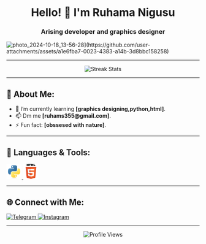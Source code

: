 <h1 align="center">Hello! 👋 I'm Ruhama Nigusu</h1>
<h3 align="center">Arising developer and graphics designer</h3

<p align="center">
  <img src="https://github.com/ruhi0111/[your-repo]/blob/main/header.png" alt="photo_2024-10-18_13-56-28](https://github.com/user-attachments/assets/a1e6fba7-0023-4383-a14b-3d8bbc158258)
" width="800"/>
</p>

---

<p align="center">
  <img src="https://github-readme-streak-stats.herokuapp.com/?user=[your-username]&theme=radical" alt="Streak Stats"/>
</p>

---

<h2 align="left">🌟 About Me:</h2>
<ul>
  <li>🌱 I’m currently learning <b>[graphics designing,python,html]</b>.</li>
  <li>📫 Dm me <b>[ruhams355@gmail.com]</b>.</li>
  <li>⚡ Fun fact: <b>[obssesed with nature]</b>.</li>
</ul>

---

<h2 align="left">🚀 Languages & Tools:</h2>
<p align="left">
  <a href="https://www.python.org" target="_blank" rel="noreferrer">
    <img src="https://raw.githubusercontent.com/devicons/devicon/master/icons/python/python-original.svg" alt="Python" width="40" height="40"/>
  </a>
  <a href="https://www.w3.org/html/" target="_blank" rel="noreferrer">
    <img src="https://raw.githubusercontent.com/devicons/devicon/master/icons/html5/html5-original-wordmark.svg" alt="HTML" width="40" height="40"/>
  </a>
</p>

---

<h2 align="left">🌐 Connect with Me:</h2>
<p align="left">
  <a href="https://telegram.com/@NBRB27" target="_blank">
    <img src="https://raw.githubusercontent.com/devicons/devicon/master/icons/telegram/telegram.svg" alt="Telegram" width="40" height="40"/>
  </a>
  <a href="https://instagram.com/@ruhama_ng" target="_blank">
    <img src="https://raw.githubusercontent.com/rahuldkjain/github-profile-readme-generator/master/src/images/icons/Social/instagram.svg" alt="Instagram" width="40" height="40"/>
  </a>
</p>

---

<p align="center">
  <img src="https://komarev.com/ghpvc/?username=[your-username]&label=Profile%20views&color=0e75b6&style=flat" alt="Profile Views"/>
</p>
